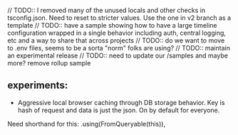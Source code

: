 // TODO:: I removed many of the unused locals and other checks in tsconfig.json. Need to reset to stricter values. Use the one in v2 branch as a template
// TODO:: have a sample showing how to have a large timeline configuration wrapped in a single behavior including auth, central logging, etc and a way to share that across projects
// TODO:: do we want to move to .env files, seems to be a sorta "norm" folks are using?
// TODO:: maintain an experimental release
// TODO:: need to update our /samples and maybe more? remove rollup sample

## experiments:

- Aggressive local browser caching through DB storage behavior. Key is hash of request and data is just the json. On by default for everyone.


Need shorthand for this: .using(FromQueryable(this)), 

